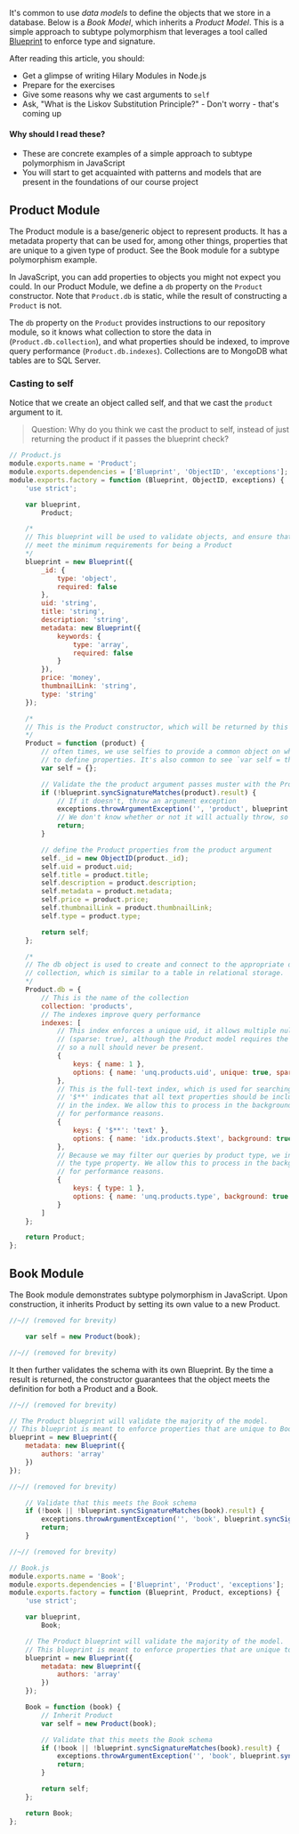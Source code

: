 It's common to use _data models_ to define the objects that we store in a database. Below is a _Book Model_, which inherits a _Product Model_. This is a simple approach to subtype polymorphism that leverages a tool called [Blueprint](https://github.com/losandes/polyn/wiki/Blueprint) to enforce type and signature.

After reading this article, you should:

* Get a glimpse of writing Hilary Modules in Node.js
* Prepare for the exercises
* Give some reasons why we cast arguments to `self`
* Ask, "What is the Liskov Substitution Principle?" - Don't worry - that's coming up

#### Why should I read these?

* These are concrete examples of a simple approach to subtype polymorphism in JavaScript
* You will start to get acquainted with patterns and models that are present in the foundations of our course project

## Product Module
The Product module is a base/generic object to represent products. It has a metadata property that can be used for, among other things, properties that are unique to a given type of product. See the Book module for a subtype polymorphism example.

In JavaScript, you can add properties to objects you might not expect you could. In our Product Module, we define a `db` property on the `Product` constructor. Note that `Product.db` is static, while the result of constructing a `Product` is not.

The `db` property on the `Product` provides instructions to our repository module, so it knows what collection to store the data in (`Product.db.collection`), and what properties should be indexed, to improve query performance (`Product.db.indexes`). Collections are to MongoDB what tables are to SQL Server.

### Casting to self
Notice that we create an object called self, and that we cast the `product` argument to it.

> Question: Why do you think we cast the product to self, instead of just returning the product if it passes the blueprint check?

```JavaScript
// Product.js
module.exports.name = 'Product';
module.exports.dependencies = ['Blueprint', 'ObjectID', 'exceptions'];
module.exports.factory = function (Blueprint, ObjectID, exceptions) {
    'use strict';

    var blueprint,
        Product;

    /*
    // This blueprint will be used to validate objects, and ensure that they
    // meet the minimum requirements for being a Product
    */
    blueprint = new Blueprint({
        _id: {
            type: 'object',
            required: false
        },
        uid: 'string',
        title: 'string',
        description: 'string',
        metadata: new Blueprint({
            keywords: {
                type: 'array',
                required: false
            }
        }),
        price: 'money',
        thumbnailLink: 'string',
        type: 'string'
    });

    /*
    // This is the Product constructor, which will be returned by this factory
    */
    Product = function (product) {
        // often times, we use selfies to provide a common object on which
        // to define properties. It's also common to see `var self = this`.
        var self = {};

        // Validate the the product argument passes muster with the Product blueprint
        if (!blueprint.syncSignatureMatches(product).result) {
            // If it doesn't, throw an argument exception
            exceptions.throwArgumentException('', 'product', blueprint.syncSignatureMatches(product).errors);
            // We don't know whether or not it will actually throw, so return undefined;
            return;
        }

        // define the Product properties from the product argument
        self._id = new ObjectID(product._id);
        self.uid = product.uid;
        self.title = product.title;
        self.description = product.description;
        self.metadata = product.metadata;
        self.price = product.price;
        self.thumbnailLink = product.thumbnailLink;
        self.type = product.type;

        return self;
    };

    /*
    // The db object is used to create and connect to the appropriate database
    // collection, which is similar to a table in relational storage.
    */
    Product.db = {
        // This is the name of the collection
        collection: 'products',
        // The indexes improve query performance
        indexes: [
            // This index enforces a unique uid, it allows multiple nulls
            // (sparse: true), although the Product model requires the uid property,
            // so a null should never be present.
            {
                keys: { name: 1 },
                options: { name: 'unq.products.uid', unique: true, sparse: true }
            },
            // This is the full-text index, which is used for searching
            // '$**' indicates that all text properties should be included
            // in the index. We allow this to process in the background,
            // for performance reasons.
            {
                keys: { '$**': 'text' },
                options: { name: 'idx.products.$text', background: true }
            },
            // Because we may filter our queries by product type, we index
            // the type property. We allow this to process in the background,
            // for performance reasons.
            {
                keys: { type: 1 },
                options: { name: 'unq.products.type', background: true }
            }
        ]
    };

    return Product;
};
```

## Book Module
The Book module demonstrates subtype polymorphism in JavaScript. Upon construction, it inherits Product by setting its own value to a new Product.

```JavaScript
//~// (removed for brevity)

    var self = new Product(book);

//~// (removed for brevity)
```

It then further validates the schema with its own Blueprint. By the time a result is returned, the constructor guarantees that the object meets the definition for both a Product and a Book.

```JavaScript
//~// (removed for brevity)

// The Product blueprint will validate the majority of the model.
// This blueprint is meant to enforce properties that are unique to Book.
blueprint = new Blueprint({
    metadata: new Blueprint({
        authors: 'array'
    })
});

//~// (removed for brevity)

    // Validate that this meets the Book schema
    if (!book || !blueprint.syncSignatureMatches(book).result) {
        exceptions.throwArgumentException('', 'book', blueprint.syncSignatureMatches(book).errors);
        return;
    }

//~// (removed for brevity)
```

```JavaScript
// Book.js
module.exports.name = 'Book';
module.exports.dependencies = ['Blueprint', 'Product', 'exceptions'];
module.exports.factory = function (Blueprint, Product, exceptions) {
    'use strict';

    var blueprint,
        Book;

    // The Product blueprint will validate the majority of the model.
    // This blueprint is meant to enforce properties that are unique to Book.
    blueprint = new Blueprint({
        metadata: new Blueprint({
            authors: 'array'
        })
    });

    Book = function (book) {
        // Inherit Product
        var self = new Product(book);

        // Validate that this meets the Book schema
        if (!book || !blueprint.syncSignatureMatches(book).result) {
            exceptions.throwArgumentException('', 'book', blueprint.syncSignatureMatches(book).errors);
            return;
        }

        return self;
    };

    return Book;
};
```


